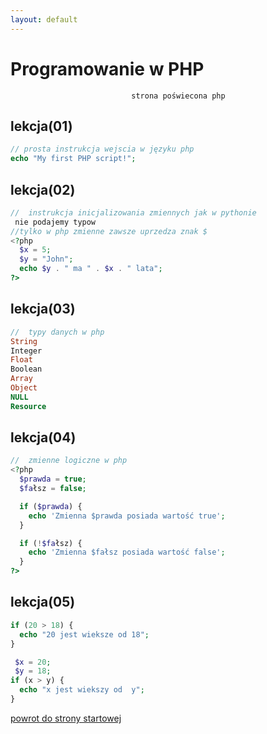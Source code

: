 ```yaml
---
layout: default
---
```

# Programowanie w PHP
                               strona poświecona php


## lekcja(01)

```php
// prosta instrukcja wejscia w języku php
echo "My first PHP script!";
```

## lekcja(02)

```php
//  instrukcja inicjalizowania zmiennych jak w pythonie
 nie podajemy typow
//tylko w php zmienne zawsze uprzedza znak $
<?php
  $x = 5;
  $y = "John";
  echo $y . " ma " . $x . " lata";
?>
```

## lekcja(03)

```php
//  typy danych w php
String
Integer
Float 
Boolean
Array
Object
NULL
Resource
```
## lekcja(04)

```php
//  zmienne logiczne w php
<?php
  $prawda = true;
  $fałsz = false;

  if ($prawda) {
    echo 'Zmienna $prawda posiada wartość true';
  }

  if (!$fałsz) {
    echo 'Zmienna $fałsz posiada wartość false';
  }
?>
```


## lekcja(05)

```php
if (20 > 18) {
  echo "20 jest wieksze od 18";
}
```


```php
 $x = 20;
 $y = 18;
if (x > y) {
  echo "x jest wiekszy od  y";
}
```
[powrot do strony startowej](./index.html)
